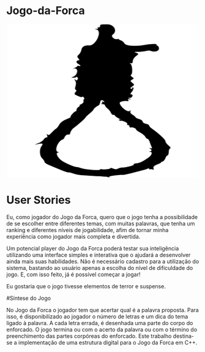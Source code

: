 ﻿# Jogo-da-Forca

<p align="center">
  <img width="500" height="400" src="https://github.com/SilvioFJr/Jogo-da-Forca/blob/master/img/noose-312261_960_720.png">
</p>

# User Stories
Eu, como jogador do Jogo da Forca, quero que o jogo tenha a possibilidade de se escolher entre diferentes temas, com muitas palavras, que tenha um ranking e diferentes níveis de jogabilidade, afim de tornar minha experiência como jogador mais completa e divertida. 

Um potencial player do Jogo da Forca poderá testar sua inteligência utilizando uma interface simples e interativa que o ajudará a desenvolver ainda mais suas habilidades. Não é necessário cadastro para a utilização do sistema, bastando ao usuário apenas a escolha do nível de dificuldade do jogo. E, com isso feito, já é possível começar a jogar! 

Eu gostaria que o jogo tivesse elementos de terror e suspense.

#Síntese do Jogo

No Jogo da Forca o jogador tem que acertar qual é a palavra proposta. Para isso, é disponibilizado ao jogador o número de letras e um dica do tema ligado à palavra. A cada letra errada, é desenhada uma parte do corpo do enforcado. O jogo termina ou com o acerto da palavra ou com o término do preenchimento das partes corpóreas do enforcado. Este trabalho destina-se a implementação de uma estrutura digital para o Jogo da Forca em C++.

